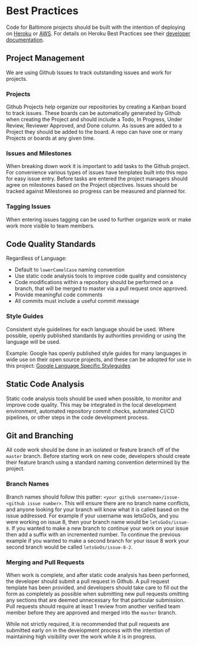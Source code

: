 # Best Practices
Code for Baltimore projects should be built with the intention of deploying on [Heroku](https://heroku.com) or [AWS](https://aws.amazon.com/). For details on Heroku Best Practices see their [developer documentation](https://devcenter.heroku.com/articles/node-best-practices).

## Project Management

We are using Github Issues to track outstanding issues and work for projects. 

### Projects

Github Projects help organize our repositories by creating a Kanban board to track issues. These boards can be automatically generated by Github when creating the Project and should include a Todo, In Progress, Under Review, Reviewer Approved, and Done column. As issues are added to a Project they should be added to the board. A repo can have one or many Projects or boards at any given time.

### Issues and Milestones

When breaking down work it is important to add tasks to the Github project. For convenience various types of issues have templates built into this repo for easy issue entry. Before tasks are entered the project managers should agree on milestones based on the Project objectives. Issues should be tracked against Milestones so progress can be measured and planned for.

### Tagging Issues

When entering issues tagging can be used to further organize work or make work more visible to team members.

## Code Quality Standards

Regardless of Language:

- Default to `lowerCamelCase` naming convention
- Use static code analysis tools to improve code quality and consistency
- Code modifications within a repository should be performed on a branch, that will be merged to master via a pull request once approved.
- Provide meaningful code comments
- All commits must include a useful commit message

### Style Guides

Consistent style guidelines for each language should be used. Where possible, openly published standards by authorities providing or using the language will be used.

Example: Google has openly published style guides for many languages in wide use on their open source projects, and these can be adopted for use in this project: [Google Language Specific Styleguides](https://google.github.io/styleguide/)


## Static Code Analysis

Static code analysis tools should be used when possible, to monitor and improve code quality. This may be integrated in the local development environment, automated repository commit checks, automated CI/CD pipelines, or other steps in the code development process.

## Git and Branching

All code work should be done in an isolated or feature branch off of the `master` branch.  Before starting work on new code, developers should create their feature branch using a standard naming convention determined by the project.  

### Branch Names
Branch names should follow this patter: `<your github username>/issue-<github issue number>`. This will ensure there are no branch name conflicts, and anyone looking for your branch will know what it is called based on the issue addressed. For example if your username was letsGoOs, and you were working on issue 8, then your branch name would be `letsGoOs/issue-8`. If you wanted to make a new branch to continue your work on your issue then add a suffix with an incremented number. To continue the previous example if you wanted to make a second branch for your issue 8 work your second branch would be called `letsGoOs/issue-8-2`.

### Merging and Pull Requests

When work is complete, and after static code analysis has been performed, the developer should submit a pull request in Github.  A pull request template has been provided, and developers should take care to fill out the form as completely as possible when submitting new pull requests omitting any sections that are deemed unnecessary for that particular submission.  Pull requests should require at least 1 review from another verified team member before they are approved and merged into the `master` branch.  

While not strictly required, it is recommended that pull requests are submitted early on in the development process with the intention of maintaining high visibility over the work while it is in progress. 
